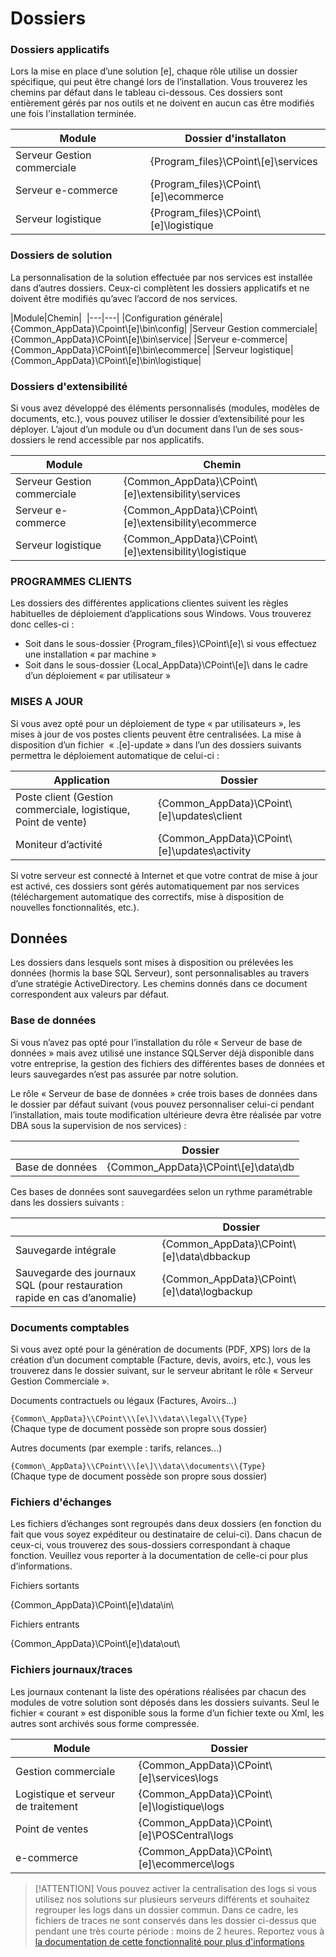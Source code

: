 # Dossiers


### Dossiers applicatifs

Lors la mise en place d’une solution \[e\], chaque rôle utilise un dossier spécifique, qui peut être changé lors de l’installation. Vous trouverez les chemins par défaut dans le tableau ci-dessous. Ces dossiers sont entièrement gérés par nos outils et ne doivent en aucun cas être modifiés une fois l'installation terminée.

|Module|Dossier d'installaton|
|---|---|
|Serveur Gestion commerciale|{Program\_files}\\CPoint\\\[e\]\\services|
|Serveur e-commerce|{Program\_files}\\CPoint\\\[e\]\\ecommerce|
|Serveur logistique|{Program\_files}\\CPoint\\\[e\]\\logistique|

### Dossiers de solution

La personnalisation de la solution effectuée par nos services est installée dans d’autres dossiers. Ceux-ci complètent les dossiers applicatifs et ne doivent être modifiés qu’avec l’accord de nos services. 

|Module|Chemin| 
|---|---|
|Configuration générale|{Common\_AppData}\\Cpoint\\\[e\]\\bin\\config|
|Serveur Gestion commerciale|{Common\_AppData}\\CPoint\\\[e\]\\bin\\service|
|Serveur e-commerce|{Common\_AppData}\\CPoint\\\[e\]\\bin\\ecommerce|
|Serveur logistique|{Common\_AppData}\\CPoint\\\[e\]\\bin\\logistique|

### Dossiers d'extensibilité

Si vous avez développé des éléments personnalisés (modules, modèles de documents, etc.), vous pouvez utiliser le dossier d’extensibilité pour les déployer. L’ajout d’un module ou d’un document dans l’un de ses sous-dossiers le rend accessible par nos applicatifs.

|Module|Chemin|
|---|---|
|Serveur Gestion commerciale|{Common\_AppData}\\CPoint\\\[e\]\\extensibility\\services|
|Serveur e-commerce|{Common\_AppData}\\CPoint\\\[e\]\\extensibility\\ecommerce|
|Serveur logistique|{Common\_AppData}\\CPoint\\\[e\]\\extensibility\\logistique|

### PROGRAMMES CLIENTS

Les dossiers des différentes applications clientes suivent les règles habituelles de déploiement d’applications sous Windows. Vous trouverez donc celles-ci :

* Soit dans le sous-dossier {Program\_files}\\CPoint\\\[e\]\\ si vous effectuez une installation « par machine »
* Soit dans le sous-dossier {Local\_AppData}\\CPoint\\\[e\]\\ dans le cadre d’un déploiement « par utilisateur »

### MISES A JOUR

Si vous avez opté pour un déploiement de type « par utilisateurs », les mises à jour de vos postes clients peuvent être centralisées. La mise à disposition d’un fichier  « .\[e\]-update » dans l’un des dossiers suivants permettra le déploiement automatique de celui-ci :

|Application|Dossier|
|---|---|
|Poste client (Gestion commerciale, logistique, Point de vente)|{Common\_AppData}\\CPoint\\\[e\]\\updates\\client|
|Moniteur d’activité|{Common\_AppData}\\CPoint\\\[e\]\\updates\\activity|

Si votre serveur est connecté à Internet et que votre contrat de mise à jour est activé, ces dossiers sont gérés automatiquement par nos services (téléchargement automatique des correctifs, mise à disposition de nouvelles fonctionnalités, etc.).

## Données

Les dossiers dans lesquels sont mises à disposition ou prélevées les données (hormis la base SQL Serveur), sont personnalisables au travers d’une stratégie ActiveDirectory. Les chemins donnés dans ce document correspondent aux valeurs par défaut.

### Base de données

Si vous n’avez pas opté pour l’installation du rôle « Serveur de base de données » mais avez utilisé une instance SQLServer déjà disponible dans votre entreprise, la gestion des fichiers des différentes bases de données et leurs sauvegardes n’est pas assurée par notre solution.

Le rôle « Serveur de base de données » crée trois bases de données dans le dossier par défaut suivant (vous pouvez personnaliser celui-ci pendant l’installation, mais toute modification ultérieure devra être réalisée par votre DBA sous la supervision de nos services) :

||Dossier
|---|---|
|Base de données|{Common\_AppData}\\CPoint\\\[e\]\\data\\db|

Ces bases de données sont sauvegardées selon un rythme paramétrable dans les dossiers suivants :

||Dossier|
|---|---|
|Sauvegarde intégrale|{Common\_AppData}\\CPoint\\\[e\]\\data\\dbbackup|
|Sauvegarde des journaux SQL (pour restauration rapide en cas d’anomalie)|{Common\_AppData}\\CPoint\\\[e\]\\data\\logbackup|

### Documents comptables

Si vous avez opté pour la génération de documents (PDF, XPS) lors de la création d’un document comptable (Facture, devis, avoirs, etc.), vous les trouverez dans le dossier suivant, sur le serveur abritant le rôle « Serveur Gestion Commerciale ».

Documents contractuels ou légaux (Factures, Avoirs…)

`{Common\_AppData}\\CPoint\\\[e\]\\data\\legal\\{Type}`  
(Chaque type de document possède son propre sous dossier) 

Autres documents (par exemple : tarifs, relances…)

`{Common\_AppData}\\CPoint\\\[e\]\\data\\documents\\{Type}`  
(Chaque type de document possède son propre sous dossier) 

### Fichiers d'échanges

Les fichiers d’échanges sont regroupés dans deux dossiers (en fonction du fait que vous soyez expéditeur ou destinataire de celui-ci). Dans chacun de ceux-ci, vous trouverez des sous-dossiers correspondant à chaque fonction. Veuillez vous reporter à la documentation de celle-ci pour plus d’informations.

Fichiers sortants

{Common\_AppData}\\CPoint\\\[e\]\\data\\in\\ 

Fichiers entrants

{Common\_AppData}\\CPoint\\\[e\]\\data\\out\\

### Fichiers journaux/traces

Les journaux contenant la liste des opérations réalisées par chacun des modules de votre solution sont déposés dans les dossiers suivants. Seul le fichier « courant » est disponible sous la forme d’un fichier texte ou Xml, les autres sont archivés sous forme compressée.

|Module|Dossier|
|---|---|
|Gestion commerciale|{Common\_AppData}\\CPoint\\\[e\]\\services\\logs|
|Logistique et serveur de traitement|{Common\_AppData}\\CPoint\\\[e\]\\logistique\\logs|
|Point de ventes|{Common\_AppData}\\CPoint\\\[e\]\\POSCentral\\logs|
|e-commerce|{Common\_AppData}\\CPoint\\\[e\]\\ecommerce\\logs|

>[!ATTENTION]
> Vous pouvez activer la centralisation des logs si vous utilisez nos solutions sur plusieurs serveurs différents et souhaitez regrouper les logs dans un dossier commun. Dans ce cadre, les fichiers de traces ne sont conservés dans les dossier ci-dessus que pendant une très courte période : moins de 2 heures.
> Reportez vous à [la documentation de cette fonctionnalité pour plus d'informations](traces.md#centralisation)